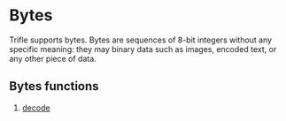 # Bytes

Trifle supports bytes. Bytes are sequences of 8-bit integers without
any specific meaning: they may binary data such as images, encoded
text, or any other piece of data.

## Bytes functions

1. [decode](Bytes-Decode.md)
